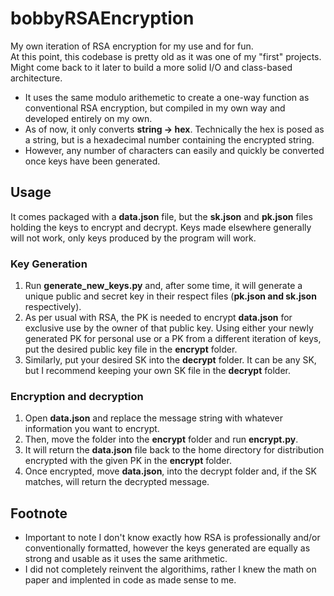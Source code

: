 # bobbyRSAEncryption
 My own iteration of RSA encryption for my use and for fun. <br>
 At this point, this codebase is pretty old as it was one of my "first" projects. Might come back to it later to build a more solid I/O and class-based architecture.
 - It uses the same modulo arithemetic to create a one-way function as conventional RSA encryption, but compiled in my own way and developed entirely on my own.
 - As of now, it only converts **string -> hex**. Technically the hex is posed as a string, but is a hexadecimal number containing the encrypted string.
 - However, any number of characters can easily and quickly be converted once keys have been generated.
## Usage
 It comes packaged with a **data.json** file, but the **sk.json** and **pk.json** files holding the keys to encrypt and decrypt. Keys made elsewhere generally will not work, only keys produced by the program will work.
 ### Key Generation
 1. Run **generate_new_keys.py** and, after some time, it will generate a unique public and secret key in their respect files (**pk.json and sk.json** respectively).
 2. As per usual with RSA, the PK is needed to encrypt **data.json** for exclusive use by the owner of that public key. Using either your newly generated PK for personal use or a PK from a different iteration of keys, put the desired public key file in the **encrypt** folder.
 3. Similarly, put your desired SK into the **decrypt** folder. It can be any SK, but I recommend keeping your own SK file in the **decrypt** folder.
 ### Encryption and decryption
 1. Open **data.json** and replace the message string with whatever information you want to encrypt.
 2. Then, move the folder into the **encrypt** folder and run **encrypt.py**.
 3. It will return the **data.json** file back to the home directory for distribution encrypted with the given PK in the **encrypt** folder.
 4. Once encrypted, move **data.json**, into the decrypt folder and, if the SK matches, will return the decrypted message.


## Footnote
 - Important to note I don't know exactly how RSA is professionally and/or conventionally formatted, however the keys generated are equally as strong and usable as it uses the same arithmetic.
 - I did not completely reinvent the algorithims, rather I knew the math on paper and implented in code as made sense to me.
